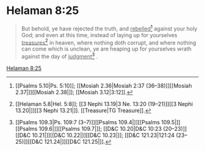 # Helaman 8:25

> But behold, ye have rejected the truth, and <u>rebelled</u>[^a] against your holy God; and even at this time, instead of laying up for yourselves <u>treasures</u>[^b] in heaven, where nothing doth corrupt, and where nothing can come which is unclean, ye are heaping up for yourselves wrath against the day of <u>judgment</u>[^c] .

[Helaman 8:25](https://www.churchofjesuschrist.org/study/scriptures/bofm/hel/8?lang=eng&id=p25#p25)


[^a]: [[Psalms 5.10|Ps. 5:10]]; [[Mosiah 2.36|Mosiah 2:37 (36–38)]][[Mosiah 2.37|]][[Mosiah 2.38|]]; [[Mosiah 3.12|3:12]].  
[^b]: [[Helaman 5.8|Hel. 5:8]]; [[3 Nephi 13.19|3 Ne. 13:20 (19–21)]][[3 Nephi 13.20|]][[3 Nephi 13.21|]]. [[Treasure|TG Treasure]].  
[^c]: [[Psalms 109.3|Ps. 109:7 (3–7)]][[Psalms 109.4|]][[Psalms 109.5|]][[Psalms 109.6|]][[Psalms 109.7|]]; [[D&C 10.20|D&C 10:23 (20–23)]][[D&C 10.21|]][[D&C 10.22|]][[D&C 10.23|]]; [[D&C 121.23|121:24 (23–25)]][[D&C 121.24|]][[D&C 121.25|]].  
